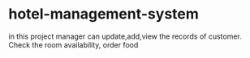 # hotel-management-system
in this project manager can update,add,view the 
records of customer. Check the room 
availability, order food
